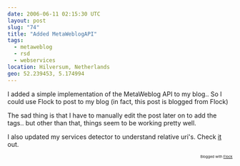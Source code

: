 ```yaml
---
date: 2006-06-11 02:15:30 UTC
layout: post
slug: "74"
title: "Added MetaWeblogAPI"
tags:
  - metaweblog
  - rsd
  - webservices
location: Hilversum, Netherlands
geo: 52.239453, 5.174994
---
```

<p>I added a simple implementation of the MetaWeblog API to my blog.. So I could use Flock to post to my blog (in fact, this post is blogged from Flock)</p>

<p>The sad thing is that I have to manually edit the post later on to add the tags.. but other than that, things seem to be working pretty well.</p>

<p>I also updated my services detector to understand relative uri's. Check <a href="/blogdetect?uri=http%3A%2F%2Fwww.rooftopsolutions.nl" class="dead-link">it</a> out.<br/>
</p>

<p style="text-align: right; font-size: 8px">Blogged with <a href="http://www.flock.com" title="Flock" class="dead-link">Flock</a></p>
